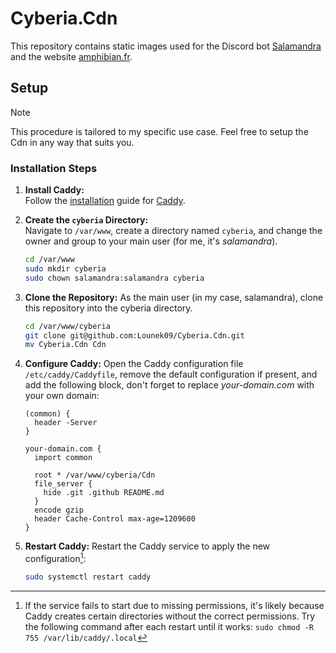 # Cyberia.Cdn

This repository contains static images used for the Discord bot [Salamandra](https://discord.com/application-directory/687745374294638594) and the website [amphibian.fr](https://amphibian.fr).

## Setup

> [!NOTE]
> This procedure is tailored to my specific use case. Feel free to setup the Cdn in any way that suits you.

### Installation Steps

1. **Install Caddy:**  
   Follow the [installation](https://caddyserver.com/docs/install) guide for [Caddy](https://caddyserver.com/).

2. **Create the `cyberia` Directory:**  
   Navigate to `/var/www`, create a directory named `cyberia`, and change the owner and group to your main user (for me, it's *salamandra*).  
   ```bash
   cd /var/www
   sudo mkdir cyberia
   sudo chown salamandra:salamandra cyberia
   ```
3. **Clone the Repository:**
   As the main user (in my case, salamandra), clone this repository into the cyberia directory.
   ```bash
   cd /var/www/cyberia
   git clone git@github.com:Lounek09/Cyberia.Cdn.git
   mv Cyberia.Cdn Cdn
   ```
4. **Configure Caddy:**
   Open the Caddy configuration file `/etc/caddy/Caddyfile`, remove the default configuration if present, and add the following block, don't forget to replace *your-domain.com* with your own domain:
   ```caddy
   (common) {
     header -Server
   }

   your-domain.com {
     import common
   
     root * /var/www/cyberia/Cdn
     file_server {
       hide .git .github README.md
     }
     encode gzip
     header Cache-Control max-age=1209600
   }
   ```
5. **Restart Caddy:**
   Restart the Caddy service to apply the new configuration[^1]:
   ```bash
   sudo systemctl restart caddy
   ```

[^1]: If the service fails to start due to missing permissions, it's likely because Caddy creates certain directories without the correct permissions. Try the following command after each restart until it works: `sudo chmod -R 755 /var/lib/caddy/.local`

